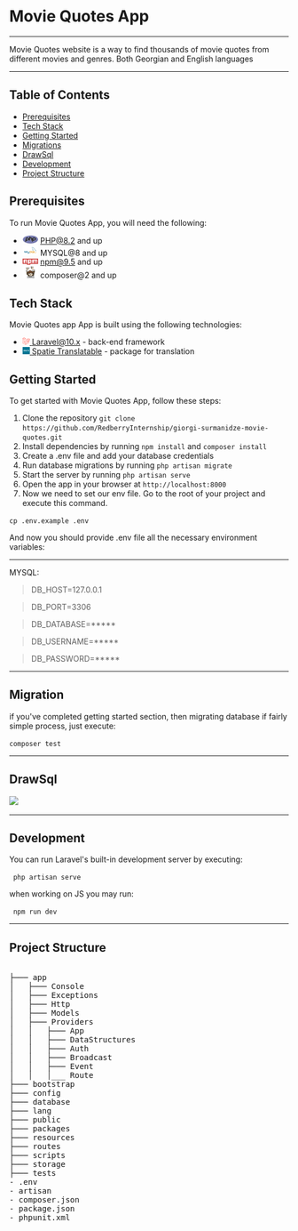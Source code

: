 <h1>Movie Quotes App</h1>
<hr>
<p>Movie Quotes website is a way to find thousands of movie quotes from different movies and genres. Both Georgian and English languages</p>

---
## Table of Contents
- [Prerequisites](#prerequisites)
- [Tech Stack](#tech-stack)
- [Getting Started](#getting-started)
- [Migrations](#migrations)
- [DrawSql](#draw-sql)
- [Development](#development)
- [Project Structure](#project-structure)

## Prerequisites <a name="prerequisites"></a>
To run Movie Quotes App, you will need the following:

- <img src="https://raw.githubusercontent.com/RedberryInternship/example-project-laravel/7a054d64192f92566a0f48349002e0296a9d5347/readme/assets/php.svg" width="28px"> PHP@8.2 and up
- <img src="https://github.com/RedberryInternship/example-project-laravel/blob/master/readme/assets/mysql.png?raw=true" width="28px"> MYSQL@8 and up
- <img src="https://github.com/RedberryInternship/example-project-laravel/blob/master/readme/assets/npm.png?raw=true" width="28px"> npm@9.5 and up
- <img src="https://github.com/RedberryInternship/example-project-laravel/blob/master/readme/assets/composer.png?raw=true" width="28px"> composer@2 and up

## Tech Stack <a name="tech-stack"></a>
Movie Quotes app App is built using the following technologies:

- <a href="https://laravel.com/docs/6.x"><img src="https://github.com/RedberryInternship/example-project-laravel/blob/master/readme/assets/laravel.png?raw=true" width="13"/> Laravel@10.x</a>  - back-end framework
- <a href="https://github.com/spatie/laravel-translatable"><img src="https://github.com/RedberryInternship/example-project-laravel/blob/master/readme/assets/spatie.png?raw=true" width="13"/> Spatie Translatable</a> - package for translation

## Getting Started <a name="getting-started"></a>
To get started with Movie Quotes App, follow these steps:

1. Clone the repository `git clone https://github.com/RedberryInternship/giorgi-surmanidze-movie-quotes.git`
2. Install dependencies by running `npm install` and `composer install`
3. Create a .env file and add your database credentials
4. Run database migrations by running `php artisan migrate`
5. Start the server by running `php artisan serve`
6. Open the app in your browser at `http://localhost:8000`
7. Now we need to set our env file. Go to the root of your project and execute this command.

`cp .env.example .env`

And now you should provide .env file all the necessary environment variables:


---
MYSQL:
> DB_HOST=127.0.0.1

> DB_PORT=3306

> DB_DATABASE=*****

> DB_USERNAME=*****

> DB_PASSWORD=*****

---

## Migration <a name="migrations"></a>
if you've completed getting started section, then migrating database if fairly simple process, just execute:

`composer test`

---
## DrawSql <a name="draw-sql"></a>
<img src="https://i.postimg.cc/mgLhPv4G/draw-SQL-movie-qoutes-db-export-2023-04-10.png" />

---
## Development <a name="development"></a>
You can run Laravel's built-in development server by executing:

`  php artisan serve `

when working on JS you may run:

`  npm run dev `

---

## Project Structure<a name="project-structure"></a>

<pre>

├─── app
│   ├─── Console
│   ├─── Exceptions
│   ├─── Http
│   ├─── Models
│   ├─── Providers
│   │   ├─── App
│   │   ├─── DataStructures
│   │   ├─── Auth
│   │   ├─── Broadcast
│   │   ├─── Event
│   │   │___ Route
├─── bootstrap
├─── config
├─── database
├─── lang
├─── public
├─── packages
├─── resources
├─── routes
├─── scripts
├─── storage
├─── tests
- .env
- artisan
- composer.json
- package.json
- phpunit.xml

</pre>